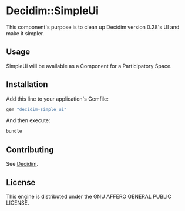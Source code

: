 # Decidim::SimpleUi

This component's purpose is to clean up Decidim version 0.28's UI and make it simpler.

## Usage

SimpleUi will be available as a Component for a Participatory
Space.

## Installation

Add this line to your application's Gemfile:

```ruby
gem "decidim-simple_ui"
```

And then execute:

```bash
bundle
```

## Contributing

See [Decidim](https://github.com/decidim/decidim).

## License

This engine is distributed under the GNU AFFERO GENERAL PUBLIC LICENSE.

